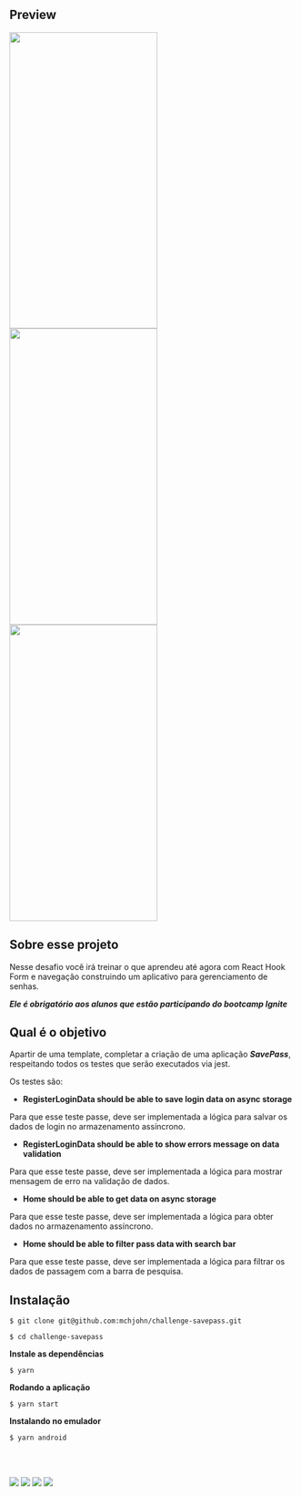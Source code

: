 ## Preview
<div>
  <img src="https://efficient-sloth-d85.notion.site/image/https%3A%2F%2Fs3-us-west-2.amazonaws.com%2Fsecure.notion-static.com%2F02c371f4-c167-4a5f-b12c-d791a0dedaf5%2FScreenshot_1626892767.png?table=block&id=41492ed2-6fa6-4f2b-b02a-fe1eaa3f6be5&spaceId=08f749ff-d06d-49a8-a488-9846e081b224&width=2000&userId=&cache=v2" data-canonical-src="https://efficient-sloth-d85.notion.site/image/https%3A%2F%2Fs3-us-west-2.amazonaws.com%2Fsecure.notion-static.com%2F02c371f4-c167-4a5f-b12c-d791a0dedaf5%2FScreenshot_1626892767.png?table=block&id=41492ed2-6fa6-4f2b-b02a-fe1eaa3f6be5&spaceId=08f749ff-d06d-49a8-a488-9846e081b224&width=2000&userId=&cache=v2" width="260" height="520" />

  <img src="https://efficient-sloth-d85.notion.site/image/https%3A%2F%2Fs3-us-west-2.amazonaws.com%2Fsecure.notion-static.com%2F7ef8d52f-aa6d-4dc5-9918-96cf79297659%2FScreenshot_1626892772.png?table=block&id=3f81dbb6-181f-45b5-8615-d33339aab5a3&spaceId=08f749ff-d06d-49a8-a488-9846e081b224&width=2000&userId=&cache=v2" data-canonical-src="https://efficient-sloth-d85.notion.site/image/https%3A%2F%2Fs3-us-west-2.amazonaws.com%2Fsecure.notion-static.com%2F7ef8d52f-aa6d-4dc5-9918-96cf79297659%2FScreenshot_1626892772.png?table=block&id=3f81dbb6-181f-45b5-8615-d33339aab5a3&spaceId=08f749ff-d06d-49a8-a488-9846e081b224&width=2000&userId=&cache=v2" width="260" height="520" />

  <img src="https://efficient-sloth-d85.notion.site/image/https%3A%2F%2Fs3-us-west-2.amazonaws.com%2Fsecure.notion-static.com%2F3a1fcb8a-60ec-43ae-a1bb-3fecd1a50730%2FScreenshot_1626892758.png?table=block&id=bf36fcb7-075f-4a94-8f14-32585293d95e&spaceId=08f749ff-d06d-49a8-a488-9846e081b224&width=2000&userId=&cache=v2" data-canonical-src="https://efficient-sloth-d85.notion.site/image/https%3A%2F%2Fs3-us-west-2.amazonaws.com%2Fsecure.notion-static.com%2F3a1fcb8a-60ec-43ae-a1bb-3fecd1a50730%2FScreenshot_1626892758.png?table=block&id=bf36fcb7-075f-4a94-8f14-32585293d95e&spaceId=08f749ff-d06d-49a8-a488-9846e081b224&width=2000&userId=&cache=v2" width="260" height="520" />
 </div>

## Sobre esse projeto

Nesse desafio você irá treinar o que aprendeu até agora com React Hook Form e navegação construindo um aplicativo para gerenciamento de senhas.

***Ele é obrigatório aos alunos que estão participando do bootcamp Ignite***

## Qual é o objetivo

Apartir de uma template, completar a criação de uma aplicação ***SavePass***, respeitando todos os testes que serão executados via jest.

Os testes são: 

- **RegisterLoginData should be able to save login data on async storage**

Para que esse teste passe, deve ser implementada a lógica para salvar os dados de login no armazenamento assíncrono.

- **RegisterLoginData should be able to show errors message on data validation**

Para que esse teste passe, deve ser implementada a lógica para mostrar mensagem de erro na validação de dados.

- **Home should be able to get data on async storage**

Para que esse teste passe, deve ser implementada a lógica para obter dados no armazenamento assíncrono.

- **Home should be able to filter pass data with search bar**

Para que esse teste passe, deve ser implementada a lógica para filtrar os dados de passagem com a barra de pesquisa.

## Instalação

```
$ git clone git@github.com:mchjohn/challenge-savepass.git

$ cd challenge-savepass
```

**Instale as dependências**

```
$ yarn
```

**Rodando a aplicação**

```
$ yarn start
```

**Instalando no emulador**

```
$ yarn android
```
<br>
<br>

<a href = "mailto:michel.john@hotmail.com"><img src="https://img.shields.io/badge/-OutLook-%230077B5?style=for-the-badge&logo=Microsoft Outlook&logoColor=white" target="_blank"></a>
<a href="https://www.linkedin.com/in/micheljohn/" target="_blank"><img src="https://img.shields.io/badge/-LinkedIn-%230077B5?style=for-the-badge&logo=linkedin&logoColor=white" target="_blank"></a> 
<a href="https://mchjohn.github.io/mchljohn/" target="_blank"><img src="https://img.shields.io/badge/-Portfólio-%231E1E26?style=for-the-badge&logo=dev.to&logoColor=white" target="_blank"></a>
<a href="https://passport.rocketseat.com.br/react-native/michel-john-1578542942" target="_blank"><img src="https://img.shields.io/badge/-Rocketseat-%2367159C?style=for-the-badge&logo=Apache RocketMQ&logoColor=white" target="_blank"></a>
